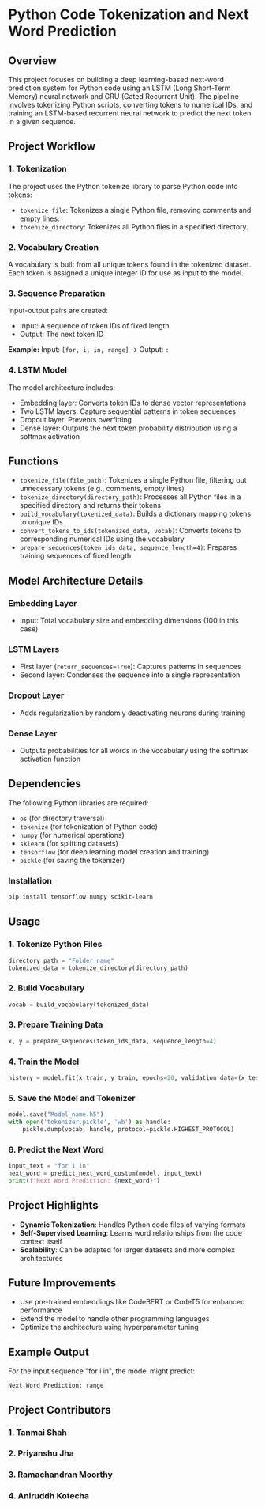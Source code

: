 # Python Code Tokenization and Next Word Prediction

## Overview

This project focuses on building a deep learning-based next-word prediction system for Python code using an LSTM (Long Short-Term Memory) neural network and GRU (Gated Recurrent Unit). The pipeline involves tokenizing Python scripts, converting tokens to numerical IDs, and training an LSTM-based recurrent neural network to predict the next token in a given sequence.

## Project Workflow

### 1. Tokenization

The project uses the Python tokenize library to parse Python code into tokens:

- `tokenize_file`: Tokenizes a single Python file, removing comments and empty lines.
- `tokenize_directory`: Tokenizes all Python files in a specified directory.

### 2. Vocabulary Creation

A vocabulary is built from all unique tokens found in the tokenized dataset. Each token is assigned a unique integer ID for use as input to the model.

### 3. Sequence Preparation

Input-output pairs are created:

- Input: A sequence of token IDs of fixed length
- Output: The next token ID

**Example:**
Input: `[for, i, in, range]` → Output: `:`

### 4. LSTM Model

The model architecture includes:

- Embedding layer: Converts token IDs to dense vector representations
- Two LSTM layers: Capture sequential patterns in token sequences
- Dropout layer: Prevents overfitting
- Dense layer: Outputs the next token probability distribution using a softmax activation

## Functions

- `tokenize_file(file_path)`: Tokenizes a single Python file, filtering out unnecessary tokens (e.g., comments, empty lines)
- `tokenize_directory(directory_path)`: Processes all Python files in a specified directory and returns their tokens
- `build_vocabulary(tokenized_data)`: Builds a dictionary mapping tokens to unique IDs
- `convert_tokens_to_ids(tokenized_data, vocab)`: Converts tokens to corresponding numerical IDs using the vocabulary
- `prepare_sequences(token_ids_data, sequence_length=4)`: Prepares training sequences of fixed length

## Model Architecture Details

### Embedding Layer

- Input: Total vocabulary size and embedding dimensions (100 in this case)

### LSTM Layers

- First layer (`return_sequences=True`): Captures patterns in sequences
- Second layer: Condenses the sequence into a single representation

### Dropout Layer

- Adds regularization by randomly deactivating neurons during training

### Dense Layer

- Outputs probabilities for all words in the vocabulary using the softmax activation function

## Dependencies

The following Python libraries are required:

- `os` (for directory traversal)
- `tokenize` (for tokenization of Python code)
- `numpy` (for numerical operations)
- `sklearn` (for splitting datasets)
- `tensorflow` (for deep learning model creation and training)
- `pickle` (for saving the tokenizer)

### Installation

```bash
pip install tensorflow numpy scikit-learn
```

## Usage

### 1. Tokenize Python Files

```python
directory_path = "Folder_name"
tokenized_data = tokenize_directory(directory_path)
```

### 2. Build Vocabulary

```python
vocab = build_vocabulary(tokenized_data)
```

### 3. Prepare Training Data

```python
x, y = prepare_sequences(token_ids_data, sequence_length=4)
```

### 4. Train the Model

```python
history = model.fit(x_train, y_train, epochs=20, validation_data=(x_test, y_test), verbose=1)
```

### 5. Save the Model and Tokenizer

```python
model.save("Model_name.h5")
with open('tokenizer.pickle', 'wb') as handle:
    pickle.dump(vocab, handle, protocol=pickle.HIGHEST_PROTOCOL)
```

### 6. Predict the Next Word

```python
input_text = "for i in"
next_word = predict_next_word_custom(model, input_text)
print(f"Next Word Prediction: {next_word}")
```

## Project Highlights

- **Dynamic Tokenization**: Handles Python code files of varying formats
- **Self-Supervised Learning**: Learns word relationships from the code context itself
- **Scalability**: Can be adapted for larger datasets and more complex architectures

## Future Improvements

- Use pre-trained embeddings like CodeBERT or CodeT5 for enhanced performance
- Extend the model to handle other programming languages
- Optimize the architecture using hyperparameter tuning

## Example Output

For the input sequence "for i in", the model might predict:

```
Next Word Prediction: range
```

## Project Contributors

### 1. Tanmai Shah

### 2. Priyanshu Jha

### 3. Ramachandran Moorthy

### 4. Aniruddh Kotecha
